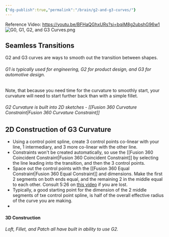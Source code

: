 ```yaml
---
{"dg-publish":true,"permalink":"/brain/g2-and-g3-curves/"}
---
```


Reference Video: https://youtu.be/BFHaQGhxURs?si=bqiM8g2ubshG96w1
![G0, G1, G2, and G3 Curves.png](/img/user/Brain/G0,%20G1,%20G2,%20and%20G3%20Curves.png)

## Seamless Transitions
G2 and G3 curves are ways to smooth out the transition between shapes. 
###### *G1 is typically used for engineering, G2 for product design, and G3 for automotive design.*

Note, that because you need time for the curvature to smoothly start, your curvature will need to start further back than with a simple fillet.

###### G2 Curvature is built into 2D sketches - [[Fusion 360 Curvature Constraint\|Fusion 360 Curvature Constraint]]
## **2D Construction of G3 Curvature**
- Using a control point spline, create 3 control points co-linear with your line, 1 intermediary, and 3 more co-linear with the other line. 
- Constraints won't be created automatically, so use the [[Fusion 360 Coincident Constraint\|Fusion 360 Coincident Constraint]] by selecting the line leading into the transition, and then the 3 control points.
- Space out the control points with the [[Fusion 360 Equal Constraint\|Fusion 360 Equal Constraint]] and dimensions. Make the first 2 segments on both ends equal, and the remaining 2 in the middle equal to each other. Consult 5:26 on [this video](https://youtu.be/BFHaQGhxURs?si=nWRbe9xrlS7jewWs&t=326) if you are lost.
- Typically, a good starting point for the dimension of the 2 middle segments of txe control point spline, is half of the overall effective radius of the curve you are making.
- 

#### 3D Construction
###### *Loft, Fillet, and Patch all have built in ability to use G2.*
